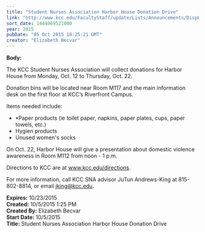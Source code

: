 ```yaml
---
title: "Student Nurses Association Harbor House Donation Drive"
link: "http://www.kcc.edu/FacultyStaff/update/Lists/Announcements/DispForm.aspx?ID=2042"
sort_date: 1444069521000
year: 2015
pubDate: "05 Oct 2015 18:25:21 GMT"
creator: "Elizabeth Becvar"
---
```


<div><b>Body:</b> <div class="ExternalClassAA255D69A33A4B8688B4965EA8FDC10D"><p class="ExternalClassC59FA299CA83417DA7F49D9A8E338E44">​The KCC Student Nurses Association will collect donations for Harbor House from Monday, Oct. 12 to Thursday, Oct. 22. </p>
<p class="ExternalClassC59FA299CA83417DA7F49D9A8E338E44">Donation bins will be located near Room M117 and the main information desk on the first floor at KCC’s Riverfront Campus.</p>
<p class="ExternalClassC59FA299CA83417DA7F49D9A8E338E44">Items needed include: </p>
<ul><li><div class="ExternalClassC59FA299CA83417DA7F49D9A8E338E44">•Paper products (ie toilet paper, napkins, paper plates, cups, paper towels, etc.)</div></li>
<li><div class="ExternalClassC59FA299CA83417DA7F49D9A8E338E44">Hygien products</div></li>
<li><div class="ExternalClassC59FA299CA83417DA7F49D9A8E338E44">Unused women's socks </div></li></ul>
<p class="ExternalClassC59FA299CA83417DA7F49D9A8E338E44">On Oct. 22, Harbor House will give a presentation about domestic violence awareness in Room M112 from noon - 1 p.m.</p>
<p class="ExternalClassC59FA299CA83417DA7F49D9A8E338E44">Directions to KCC are at <a href="/directions">www.kcc.edu/directions</a>.</p>
<p class="ExternalClassC59FA299CA83417DA7F49D9A8E338E44">For more information, call KCC SNA advisor JuTun Andrews-King at 815-802-8814, or email <a href="mailto:jking@kcc.edu">jking@kcc.edu</a>.</p></div></div>
<div><b>Expires:</b> 10/23/2015</div>
<div><b>Created:</b> 10/5/2015 1:25 PM</div>
<div><b>Created By:</b> Elizabeth Becvar</div>
<div><b>Start Date:</b> 10/5/2015</div>
<div><b>Title:</b> Student Nurses Association Harbor House Donation Drive</div>
